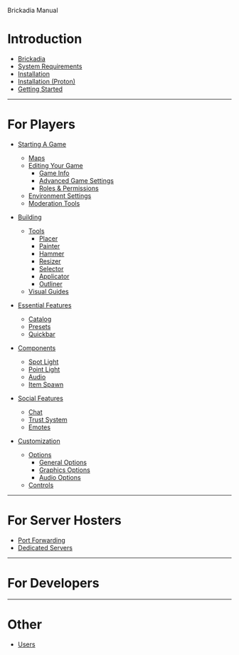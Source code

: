 Brickadia Manual

# Introduction

- [Brickadia](./brickadia.md)
- [System Requirements](./system_requirements.md)
- [Installation](./installation.md)
- [Installation (Proton)](./installation_proton.md)
- [Getting Started]()

---

# For Players

- [Starting A Game]()
  - [Maps](starting_a_game/maps.md)
  - [Editing Your Game](starting_a_game/server_editing.md)
      - [Game Info](starting_a_game/server_editing/server_info.md)
      - [Advanced Game Settings](starting_a_game/server_editing/advanced_server_settings.md)
      - [Roles & Permissions](starting_a_game/server_editing/roles.md)
  - [Environment Settings]()
  - [Moderation Tools]()

- [Building]()
  - [Tools](building/tools.md)
    - [Placer](building/tools/placer.md)
    - [Painter](building/tools/painter.md)
    - [Hammer](building/tools/hammer.md)
    - [Resizer](building/tools/resizer.md)
    - [Selector](building/tools/selector.md)
    - [Applicator](building/tools/applicator.md)
    - [Outliner](building/tools/outliner.md)
  - [Visual Guides](building/guides.md)

- [Essential Features](essentials/chapter_3.md)
  - [Catalog](essentials/catalog.md)
  - [Presets](essentials/presets.md)
  - [Quickbar](essentials/quickbar.md)

- [Components](components/chapter_4.md)
  - [Spot Light](components/spot_light.md)
  - [Point Light](components/point_light.md)
  - [Audio](components/audio.md)
  - [Item Spawn](components/item_spawn.md)

- [Social Features]()
  - [Chat]()
  - [Trust System]()
  - [Emotes]()

- [Customization]()
  - [Options]()
    - [General Options]()
    - [Graphics Options]()
    - [Audio Options]()
  - [Controls]()

---

# For Server Hosters

- [Port Forwarding]()
- [Dedicated Servers]()

---

# For Developers

---

# Other

- [Users](./users.md)